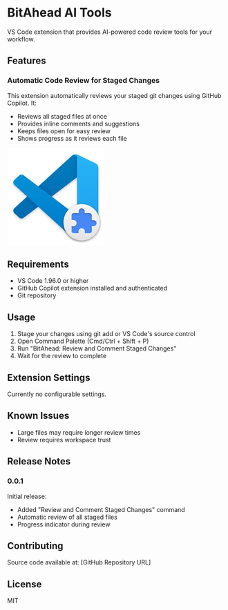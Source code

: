# BitAhead AI Tools

VS Code extension that provides AI-powered code review tools for your workflow.

## Features

### Automatic Code Review for Staged Changes

This extension automatically reviews your staged git changes using GitHub Copilot. It:
- Reviews all staged files at once
- Provides inline comments and suggestions
- Keeps files open for easy review
- Shows progress as it reviews each file

![Review Staged Changes](images/review-staged.png)

## Requirements

- VS Code 1.96.0 or higher
- GitHub Copilot extension installed and authenticated
- Git repository

## Usage

1. Stage your changes using git add or VS Code's source control
2. Open Command Palette (Cmd/Ctrl + Shift + P)
3. Run "BitAhead: Review and Comment Staged Changes"
4. Wait for the review to complete

## Extension Settings

Currently no configurable settings.

## Known Issues

- Large files may require longer review times
- Review requires workspace trust

## Release Notes

### 0.0.1

Initial release:
- Added "Review and Comment Staged Changes" command
- Automatic review of all staged files
- Progress indicator during review

## Contributing

Source code available at: [GitHub Repository URL]

## License

MIT
